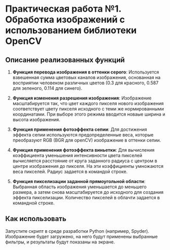 # Практическая работа №1. Обработка изображений с использованием библиотеки OpenCV

## Описание реализованных функций

1. **Функция перевода изображения в оттенки серого**:
   Используется взвешенная сумма цветовых каналов изображения, основанная на восприятии человеком различных цветов (0.3 для красного, 0.587 для зеленого, 0.114 для синего).

2. **Функция изменения разрешения изображения**:
   Изображение масштабируется так, что цвет каждого пикселя нового изображения соответствует цвету пикселя исходного с теми же нормированными координатами. При выборе этого режима вводится новаые ширина и высота изображения.

3. **Функция применения фотоэффекта сепии**:
   Для достижения эффекта сепии используются предопределенные веса, которые преобразуют RGB (BGR для openCV) изображение в оттенки сепии.

4. **Функция применения фотоэффекта виньетки**:
   Для вычисления коэффициента уменьшения интенсивности цвета пикселей вычисляется расстояние от круга заданного радиуса с центром в центре изображения до пикселя. На эти коэффициенты умножаются веса пикселей. Радиус задается в командой строке. 

5. **Функция пикселизации заданной прямоугольной области**:
   Выбранная область изображения уменьшается до меньшего размера, а затем снова масштабируется до исходного для создания эффекта пикселизации. Количество пикселей в облачти задается в командной строке.

## Как использовать
Запустите скрипт в среде разработки Python (например, Spyder). Изображение будет загружено, на него будут применены выбранные фильтры, и результаты будут показаны на экране.